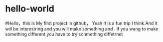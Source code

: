 # hello-world
#Hello，this is My first project in github， 
Yeah It is  a fun trip I think.And it will be interestring and you will  make something and .
If you wang to make something different you have to try sonmething diffetrnet 
